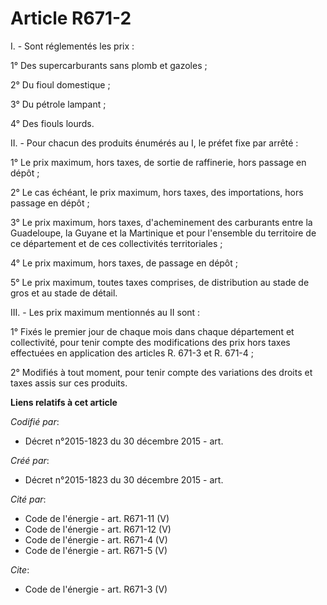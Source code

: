 # Article R671-2

I. - Sont réglementés les prix : 

1° Des supercarburants sans plomb et gazoles ; 

2° Du fioul domestique ; 

3° Du pétrole lampant ; 

4° Des fiouls lourds. 

II. - Pour chacun des produits énumérés au I, le préfet fixe par arrêté :

1° Le prix maximum, hors taxes, de sortie de raffinerie, hors passage en dépôt ; 

2° Le cas échéant, le prix maximum, hors taxes, des importations, hors passage en dépôt ; 

3° Le prix maximum, hors taxes, d'acheminement des carburants entre la Guadeloupe, la Guyane et la Martinique et pour
l'ensemble du territoire de ce département et de ces collectivités territoriales ; 

4° Le prix maximum, hors taxes, de passage en dépôt ; 

5° Le prix maximum, toutes taxes comprises, de distribution au stade de gros et au stade de détail. 

III. - Les prix maximum mentionnés au II sont : 

1° Fixés le premier jour de chaque mois dans chaque département et collectivité, pour tenir compte des modifications des prix
hors taxes effectuées en application des articles R. 671-3 et R. 671-4 ; 

2° Modifiés à tout moment, pour tenir compte des variations des droits et taxes assis sur ces produits.

**Liens relatifs à cet article**

_Codifié par_:

  - Décret n°2015-1823 du 30 décembre 2015 - art.

_Créé par_:

  - Décret n°2015-1823 du 30 décembre 2015 - art.

_Cité par_:

  - Code de l'énergie - art. R671-11 (V)
  - Code de l'énergie - art. R671-12 (V)
  - Code de l'énergie - art. R671-4 (V)
  - Code de l'énergie - art. R671-5 (V)

_Cite_:

  - Code de l'énergie - art. R671-3 (V)
